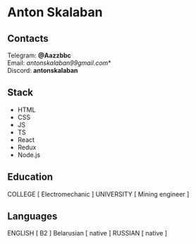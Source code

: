 # Anton Skalaban

## Contacts
Telegram: **@Aazzbbc**
<br />
Email: *antonskalaban99gmail.com**
<br />
Discord: **antonskalaban**

## Stack
* HTML
* CSS
* JS
* TS
* React
* Redux
* Node.js

## Education
COLLEGE [ Electromechanic ]
UNIVERSITY [ Mining engineer ]

## Languages
ENGLISH [ B2 ]
Belarusian [ native ]
RUSSIAN [ native ]
